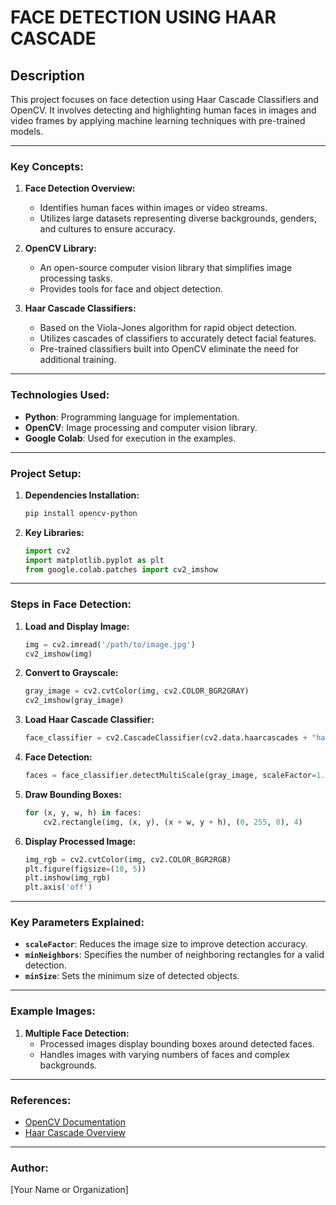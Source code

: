 
# **FACE DETECTION USING HAAR CASCADE**

## **Description**
This project focuses on face detection using Haar Cascade Classifiers and OpenCV. It involves detecting and highlighting human faces in images and video frames by applying machine learning techniques with pre-trained models.

---

### **Key Concepts:**

1. **Face Detection Overview:**
   - Identifies human faces within images or video streams.
   - Utilizes large datasets representing diverse backgrounds, genders, and cultures to ensure accuracy.

2. **OpenCV Library:**
   - An open-source computer vision library that simplifies image processing tasks.
   - Provides tools for face and object detection.

3. **Haar Cascade Classifiers:**
   - Based on the Viola-Jones algorithm for rapid object detection.
   - Utilizes cascades of classifiers to accurately detect facial features.
   - Pre-trained classifiers built into OpenCV eliminate the need for additional training.

---

### **Technologies Used:**
- **Python**: Programming language for implementation.
- **OpenCV**: Image processing and computer vision library.
- **Google Colab**: Used for execution in the examples.

---

### **Project Setup:**

1. **Dependencies Installation:**
   ```bash
   pip install opencv-python
   ```

2. **Key Libraries:**
   ```python
   import cv2
   import matplotlib.pyplot as plt
   from google.colab.patches import cv2_imshow
   ```

---

### **Steps in Face Detection:**

1. **Load and Display Image:**
   ```python
   img = cv2.imread('/path/to/image.jpg')
   cv2_imshow(img)
   ```

2. **Convert to Grayscale:**
   ```python
   gray_image = cv2.cvtColor(img, cv2.COLOR_BGR2GRAY)
   cv2_imshow(gray_image)
   ```

3. **Load Haar Cascade Classifier:**
   ```python
   face_classifier = cv2.CascadeClassifier(cv2.data.haarcascades + "haarcascade_frontalface_default.xml")
   ```

4. **Face Detection:**
   ```python
   faces = face_classifier.detectMultiScale(gray_image, scaleFactor=1.1, minNeighbors=5, minSize=(10, 10))
   ```

5. **Draw Bounding Boxes:**
   ```python
   for (x, y, w, h) in faces:
       cv2.rectangle(img, (x, y), (x + w, y + h), (0, 255, 0), 4)
   ```

6. **Display Processed Image:**
   ```python
   img_rgb = cv2.cvtColor(img, cv2.COLOR_BGR2RGB)
   plt.figure(figsize=(10, 5))
   plt.imshow(img_rgb)
   plt.axis('off')
   ```

---

### **Key Parameters Explained:**
- **`scaleFactor`**: Reduces the image size to improve detection accuracy.
- **`minNeighbors`**: Specifies the number of neighboring rectangles for a valid detection.
- **`minSize`**: Sets the minimum size of detected objects.

---

### **Example Images:**
1. **Multiple Face Detection:**
   - Processed images display bounding boxes around detected faces.
   - Handles images with varying numbers of faces and complex backgrounds.

---

### **References:**
- [OpenCV Documentation](https://docs.opencv.org/)
- [Haar Cascade Overview](https://docs.opencv.org/3.4/db/d28/tutorial_cascade_classifier.html)

---

### **Author:**
[Your Name or Organization]
